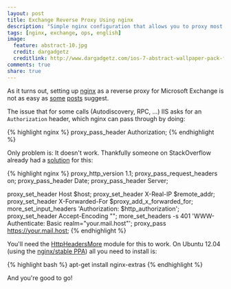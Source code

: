 ```yaml
---
layout: post
title: Exchange Reverse Proxy Using nginx
description: "Simple nginx configuration that allows you to proxy most of Microsoft Exchange."
tags: [nginx, exchange, ops, english]
image:
  feature: abstract-10.jpg
  credit: dargadgetz
  creditlink: http://www.dargadgetz.com/ios-7-abstract-wallpaper-pack-for-iphone-5-and-ipod-touch-retina/
comments: true
share: true
---
```


As it turns out, setting up [nginx](http://nginx.org) as a reverse proxy for Microsoft Exchange is not as easy as [some](http://blog.friedlandreas.net/2013/07/reverseproxy-fur-eas-exchange-activesync-und-owa-outlookwebapp-mit-nginx/) [posts](http://www.administrator.de/wissen/ngnix-als-reverse-proxy-für-exchange-2010-192711.html) suggest.

The issue that for some calls (Autodiscovery, RPC, …) IIS asks for an `Authorization` header, which nginx can pass through by doing:

{% highlight nginx %}
proxy_pass_header Authorization;
{% endhighlight %}

Only problem is: It doesn't work. Thankfully someone on StackOverflow already had a [solution](http://stackoverflow.com/a/19714696) for this:

{% highlight nginx %}
proxy_http_version 1.1;
proxy_pass_request_headers on;
proxy_pass_header Date;
proxy_pass_header Server;

proxy_set_header Host $host;
proxy_set_header X-Real-IP $remote_addr;
proxy_set_header X-Forwarded-For $proxy_add_x_forwarded_for;
more_set_input_headers 'Authorization: $http_authorization';
proxy_set_header Accept-Encoding "";
more_set_headers -s 401 'WWW-Authenticate: Basic realm="your.mail.host"';
proxy_pass https://your.mail.host;
{% endhighlight %}

You'll need the [HttpHeadersMore](http://wiki.nginx.org/HttpHeadersMoreModule) module for this to work. On Ubuntu 12.04 (using the [nginx/stable PPA](https://launchpad.net/~nginx/+archive/stable)) all you need to install is:

{% highlight bash %}
apt-get install nginx-extras
{% endhighlight %}

And you're good to go!
